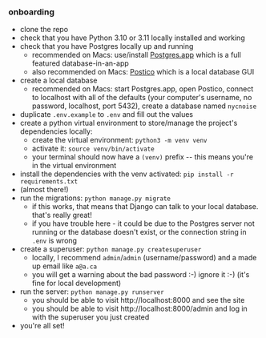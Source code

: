 ### onboarding

- clone the repo
- check that you have Python 3.10 or 3.11 locally installed and working
- check that you have Postgres locally up and running
  - recommended on Macs: use/install [Postgres.app](https://postgresapp.com/) which is a full featured database-in-an-app
  - also recommended on Macs: [Postico](https://eggerapps.at/postico2/) which is a local database GUI
- create a local database
  - recommended on Macs: start Postgres.app, open Postico, connect to localhost with all of the defaults (your computer's username, no password, localhost, port 5432), create a database named `nycnoise`
- duplicate `.env.example` to `.env` and fill out the values
- create a python virtual environment to store/manage the project's dependencies locally:
  - create the virtual environment: `python3 -m venv venv`
  - activate it: `source venv/bin/activate`
  - your terminal should now have a `(venv)` prefix -- this means you're in the virtual environment
- install the dependencies with the venv activated: `pip install -r requirements.txt`
- (almost there!)
- run the migrations: `python manage.py migrate`
  - if this works, that means that Django can talk to your local database. that's really great!
  - if you have trouble here - it could be due to the Postgres server not running or the database doesn't exist, or the connection string in `.env` is wrong
- create a superuser: `python manage.py createsuperuser`
  - locally, I recommend `admin`/`admin` (username/password) and a made up email like `a@a.ca`
  - you will get a warning about the bad password :-) ignore it :-) (it's fine for local development)
- run the server: `python manage.py runserver`
  - you should be able to visit http://localhost:8000 and see the site
  - you should be able to visit http://localhost:8000/admin and log in with the superuser you just created
- you're all set!
